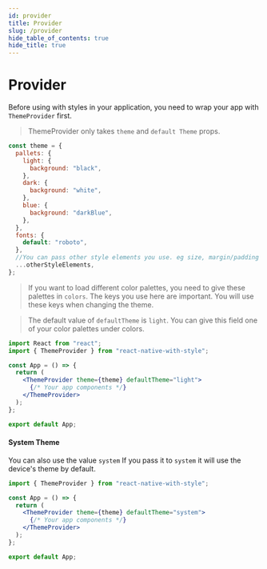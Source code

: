```yaml
---
id: provider
title: Provider
slug: /provider
hide_table_of_contents: true
hide_title: true
---
```


# Provider

Before using with styles in your application, you need to wrap your app with `ThemeProvider` first.

> ThemeProvider only takes `theme` and `default Theme` props.

```jsx
const theme = {
  pallets: {
    light: {
      background: "black",
    },
    dark: {
      background: "white",
    },
    blue: {
      background: "darkBlue",
    },
  },
  fonts: {
    default: "roboto",
  },
  //You can pass other style elements you use. eg size, margin/padding values etc
  ...otherStyleElements,
};
```

> If you want to load different color palettes, you need to give these palettes in `colors`.
> The keys you use here are important. You will use these keys when changing the theme.

> The default value of `defaultTheme` is `light`. You can give this field one of your color palettes under colors.

```jsx
import React from "react";
import { ThemeProvider } from "react-native-with-style";

const App = () => {
  return (
    <ThemeProvider theme={theme} defaultTheme="light">
      {/* Your app components */}
    </ThemeProvider>
  );
};

export default App;
```

#### System Theme

You can also use the value `system` If you pass it to `system` it will use the device's theme by default.

```jsx
import { ThemeProvider } from "react-native-with-style";

const App = () => {
  return (
    <ThemeProvider theme={theme} defaultTheme="system">
      {/* Your app components */}
    </ThemeProvider>
  );
};

export default App;
```
